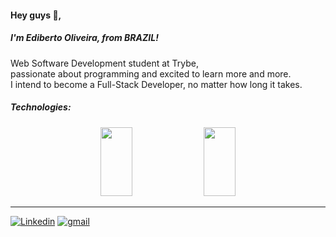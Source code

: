 <h4 align="left">Hey guys 👋,
  <br/>
  <h5>I'm Ediberto Oliveira, from BRAZIL!</h5></h4>
<p align="left">
 Web Software Development student at Trybe,<br/>
passionate about programming and excited to learn more and more.<br/>
I intend to become a Full-Stack Developer, no matter how long it takes.</p>

##### Technologies:

<p align="center" width="100%">
    <img width="32%" height="110px" src="https://github-readme-stats.vercel.app/api/top-langs/?username=edibertooliveira&layout=compact"> 
    <img width="32%" height="110px" src="https://github-readme-stats.vercel.app/api?username=edibertooliveira&layout=compact"> 
</p>

---

[![Linkedin](https://img.icons8.com/color/48/000000/gmail.png)](edibertooliveira@aol.com)
[![gmail](https://img.icons8.com/color/48/000000/linkedin.png)](https://www.linkedin.com/in/ediberto-b-oliveira-872926178/)

